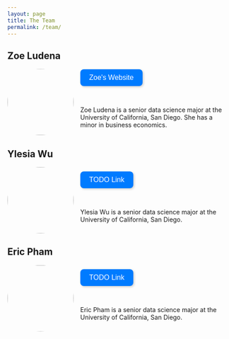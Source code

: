 ```yaml
---
layout: page
title: The Team
permalink: /team/
---
```


## Zoe Ludena

<div style="display: flex; align-items: center;">
    <img src="https://zoeludena.github.io/SeeRiseWebsite/assets/team_pics/zoe.jpg" 
         style="clip-path: circle(); width: 150px; height: 150px; object-fit: cover; margin-right: 15px;">
    <div>
        <a href="https://zoeludena.github.io/" target="_blank">
            <button style="background-color: #007BFF; color: white; border: none; padding: 10px 20px; 
               border-radius: 8px; font-size: 16px; cursor: pointer; transition: 0.3s; 
               box-shadow: 2px 2px 5px rgba(0, 0, 0, 0.2);"
                onmouseover="this.style.backgroundColor='#0056b3'; this.style.transform='scale(1.05)';" 
                onmouseout="this.style.backgroundColor='#007BFF'; this.style.transform='scale(1)';"
                onmousedown="this.style.backgroundColor='#003f7f'; this.style.transform='scale(0.95)';"
                onmouseup="this.style.backgroundColor='#0056b3'; this.style.transform='scale(1.05)';">
            Zoe's Website</button>
        </a>
        <p><br></p>
        <p>Zoe Ludena is a senior data science major at the University of California, San Diego. She has a minor in business economics.</p>
    </div>
</div>


## Ylesia Wu

<div style="display: flex; align-items: center;">
    <img src="https://zoeludena.github.io/SeeRiseWebsite/assets/team_pics/ylesia.jpg" 
         style="clip-path: circle(); width: 150px; height: 150px; object-fit: cover; margin-right: 15px;">
    <div>
        <a href="https://github.com/ylesia-wu" target="_blank">
            <button style="background-color: #007BFF; color: white; border: none; padding: 10px 20px; 
               border-radius: 8px; font-size: 16px; cursor: pointer; transition: 0.3s; 
               box-shadow: 2px 2px 5px rgba(0, 0, 0, 0.2);"
                onmouseover="this.style.backgroundColor='#0056b3'; this.style.transform='scale(1.05)';" 
                onmouseout="this.style.backgroundColor='#007BFF'; this.style.transform='scale(1)';"
                onmousedown="this.style.backgroundColor='#003f7f'; this.style.transform='scale(0.95)';"
                onmouseup="this.style.backgroundColor='#0056b3'; this.style.transform='scale(1.05)';">
                TODO Link</button>
        </a>
        <p><br></p>
        <p>Ylesia Wu is a senior data science major at the University of California, San Diego.</p>
    </div>
</div>

## Eric Pham

<div style="display: flex; align-items: center;">
    <img src="https://zoeludena.github.io/SeeRiseWebsite/assets/team_pics/eric.png" 
         style="clip-path: circle(); width: 150px; height: 150px; object-fit: cover; margin-right: 15px;">
    <div>
        <a href="https://zoeludena.github.io/" target="_blank">
            <button style="background-color: #007BFF; color: white; border: none; padding: 10px 20px; 
               border-radius: 8px; font-size: 16px; cursor: pointer; transition: 0.3s; 
               box-shadow: 2px 2px 5px rgba(0, 0, 0, 0.2);"
                onmouseover="this.style.backgroundColor='#0056b3'; this.style.transform='scale(1.05)';" 
                onmouseout="this.style.backgroundColor='#007BFF'; this.style.transform='scale(1)';"
                onmousedown="this.style.backgroundColor='#003f7f'; this.style.transform='scale(0.95)';"
                onmouseup="this.style.backgroundColor='#0056b3'; this.style.transform='scale(1.05)';">
                TODO Link</button>
        </a>
        <p><br></p>
        <p>Eric Pham is a senior data science major at the University of California, San Diego.</p>
    </div>
</div>
